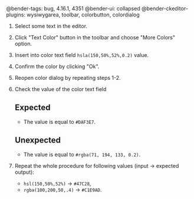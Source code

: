 @bender-tags: bug, 4.16.1, 4351
@bender-ui: collapsed
@bender-ckeditor-plugins: wysiwygarea, toolbar, colorbutton, colordialog

1. Select some text in the editor.
2. Click "Text Color" button in the toolbar and choose "More Colors" option.
3. Insert into color text field `hsla(150,50%,52%,0.2)` value.
4. Confirm the color by clicking "Ok".
5. Reopen color dialog by repeating steps 1-2.
6. Check the value of the color text field

	## Expected

	* The value is equal to `#DAF3E7`.

	## Unexpected

	* The value is equal to `#rgba(71, 194, 133, 0.2)`.
7. Repeat the whole procedure for following values (input → expected output):

	* `hsl(150,50%,52%)` → `#47C28`,
	* `rgba(100,200,50,.4)` → `#C1E9AD`.
